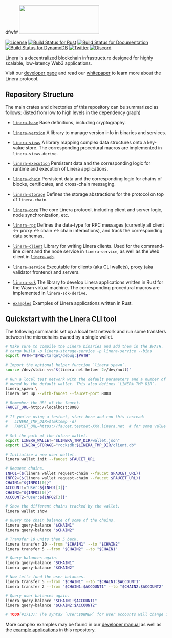 dfwf# <img src="https://github.com/linera-io/linera-protocol/assets/1105398/fe08c941-93af-4114-bb83-bcc0eaec95f9" width="250" height="90" />

[![License](https://img.shields.io/badge/license-Apache-green.svg)](LICENSE)
[![Build Status for Rust](https://github.com/linera-io/linera-protocol/actions/workflows/rust.yml/badge.svg)](https://github.com/linera-io/linera-protocol/actions/workflows/rust.yml)
[![Build Status for Documentation](https://github.com/linera-io/linera-protocol/actions/workflows/documentation.yml/badge.svg)](https://github.com/linera-io/linera-protocol/actions/workflows/documentation.yml)
[![Build Status for DynamoDB](https://github.com/linera-io/linera-protocol/actions/workflows/dynamodb.yml/badge.svg)](https://github.com/linera-io/linera-protocol/actions/workflows/dynamodb.yml)
[![Twitter](https://img.shields.io/twitter/follow/linera_io)](https://x.com/linera_io)
[![Discord](https://img.shields.io/discord/984941796272521226)](https://discord.com/invite/linera)

<!-- [![Build Status for Kubernetes](https://github.com/linera-io/linera-protocol/actions/workflows/kubernetes.yml/badge.svg)](https://github.com/linera-io/linera-protocol/actions/workflows/kubernetes.yml) -->

[Linera](https://linera.io) is a decentralized blockchain infrastructure designed for highly scalable,
low-latency Web3 applications.

Visit our [developer page](https://linera.dev) and read our
[whitepaper](https://linera.io/whitepaper) to learn more about the Linera protocol.

## Repository Structure

The main crates and directories of this repository can be summarized as follows: (listed
from low to high levels in the dependency graph)

* [`linera-base`](https://linera-io.github.io/linera-protocol/linera_base/index.html) Base
  definitions, including cryptography.

* [`linera-version`](https://linera-io.github.io/linera-protocol/linera_version/index.html)
  A library to manage version info in binaries and services.

* [`linera-views`](https://linera-io.github.io/linera-protocol/linera_views/index.html) A
  library mapping complex data structures onto a key-value store. The corresponding
  procedural macros are implemented in `linera-views-derive`.

* [`linera-execution`](https://linera-io.github.io/linera-protocol/linera_execution/index.html)
  Persistent data and the corresponding logic for runtime and execution of Linera
  applications.

* [`linera-chain`](https://linera-io.github.io/linera-protocol/linera_chain/index.html)
  Persistent data and the corresponding logic for chains of blocks, certificates, and
  cross-chain messaging.

* [`linera-storage`](https://linera-io.github.io/linera-protocol/linera_storage/index.html)
  Defines the storage abstractions for the protocol on top of `linera-chain`.

* [`linera-core`](https://linera-io.github.io/linera-protocol/linera_core/index.html) The
  core Linera protocol, including client and server logic, node synchronization, etc.

* [`linera-rpc`](https://linera-io.github.io/linera-protocol/linera_rpc/index.html)
  Defines the data-type for RPC messages (currently all client &#x2194; proxy &#x2194;
  chain &#x2194; chain interactions), and track the corresponding data schemas.

* [`linera-client`](https://linera-io.github.io/linera-protocol/linera_client/index.html)
  Library for writing Linera clients.  Used for the command-line
  client and the node service in `linera-service`, as well as the Web
  client in [`linera-web`](https://github.com/linera-io/linera-web/).

* [`linera-service`](https://linera-io.github.io/linera-protocol/linera_service/index.html)
  Executable for clients (aka CLI wallets), proxy (aka validator frontend) and servers.

* [`linera-sdk`](https://linera-io.github.io/linera-protocol/linera_sdk/index.html) The
  library to develop Linera applications written in Rust for the Wasm virtual machine. The
  corresponding procedural macros are implemented in `linera-sdk-derive`.

* [`examples`](./examples) Examples of Linera applications written in Rust.


## Quickstart with the Linera CLI tool

The following commands set up a local test network and run some transfers between the
microchains owned by a single wallet.

```bash
# Make sure to compile the Linera binaries and add them in the $PATH.
# cargo build -p linera-storage-service -p linera-service --bins
export PATH="$PWD/target/debug:$PATH"

# Import the optional helper function `linera_spawn`.
source /dev/stdin <<<"$(linera net helper 2>/dev/null)"

# Run a local test network with the default parameters and a number of microchains
# owned by the default wallet. This also defines `LINERA_TMP_DIR`.
linera_spawn \
linera net up --with-faucet --faucet-port 8080

# Remember the URL of the faucet.
FAUCET_URL=http://localhost:8080

# If you're using a testnet, start here and run this instead:
#   LINERA_TMP_DIR=$(mktemp -d)
#   FAUCET_URL=https://faucet.testnet-XXX.linera.net  # for some value XXX

# Set the path of the future wallet.
export LINERA_WALLET="$LINERA_TMP_DIR/wallet.json"
export LINERA_STORAGE="rocksdb:$LINERA_TMP_DIR/client.db"

# Initialize a new user wallet.
linera wallet init --faucet $FAUCET_URL

# Request chains.
INFO1=($(linera wallet request-chain --faucet $FAUCET_URL))
INFO2=($(linera wallet request-chain --faucet $FAUCET_URL))
CHAIN1="${INFO1[0]}"
ACCOUNT1="User:${INFO1[3]}"
CHAIN2="${INFO2[0]}"
ACCOUNT2="User:${INFO2[3]}"

# Show the different chains tracked by the wallet.
linera wallet show

# Query the chain balance of some of the chains.
linera query-balance "$CHAIN1"
linera query-balance "$CHAIN2"

# Transfer 10 units then 5 back.
linera transfer 10 --from "$CHAIN1" --to "$CHAIN2"
linera transfer 5 --from "$CHAIN2" --to "$CHAIN1"

# Query balances again.
linera query-balance "$CHAIN1"
linera query-balance "$CHAIN2"

# Now let's fund the user balances.
linera transfer 5 --from "$CHAIN1" --to "$CHAIN1:$ACCOUNT1"
linera transfer 2 --from "$CHAIN1:$ACCOUNT1" --to "$CHAIN2:$ACCOUNT2"

# Query user balances again.
linera query-balance "$CHAIN1:$ACCOUNT1"
linera query-balance "$CHAIN2:$ACCOUNT2"

# TODO(#1713): The syntax `User:$OWNER` for user accounts will change in the future.
```

More complex examples may be found in our [developer manual](https://linera.dev) as well
as the [example applications](./examples) in this repository.
